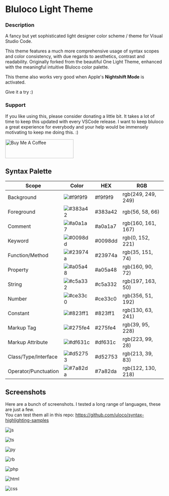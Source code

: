 # Bluloco Light Theme

### Description

A fancy but yet sophisticated light designer color scheme / theme for
Visual Studio Code.

This theme features a much more comprehensive usage of syntax scopes and color
consistency, with due regards to aesthetics, contrast and readability.
Originally forked from the beautiful One Light Theme, enhanced with the
meaningful intuitive Bluloco color palette.

This theme also works very good when Apple's **Nightshift Mode** is activated.

Give it a try :)

### Support

If you like using this, please consider donating a little bit. It takes a lot of time to keep this updated with every VSCode release.
I want to keep bluloco a great experience for everybody and your help would be immensely motivating to keep me doing this. :)

<a href="https://www.buymeacoffee.com/umipaloomi" target="_blank"><img src="https://cdn.buymeacoffee.com/buttons/v2/default-violet.png" alt="Buy Me A Coffee" style="height: 60px !important;width: 217px !important;" ></a>

## Syntax Palette

| Scope                | Color                                            | HEX     | RGB                |
| -------------------- | ------------------------------------------------ | ------- | ------------------ |
| Background           | ![#f9f9f9](https://fakeimg.pl/35/f9f9f9/?text=+) | #f9f9f9 | rgb(249, 249, 249) |
| Foreground           | ![#383a42](https://fakeimg.pl/35/383a42/?text=+) | #383a42 | rgb(56, 58, 66)    |
| Comment              | ![#a0a1a7](https://fakeimg.pl/35/a0a1a7/?text=+) | #a0a1a7 | rgb(160, 161, 167) |
| Keyword              | ![#0098dd](https://fakeimg.pl/35/0098dd/?text=+) | #0098dd | rgb(0, 152, 221)   |
| Function/Method      | ![#23974a](https://fakeimg.pl/35/23974a/?text=+) | #23974a | rgb(35, 151, 74)   |
| Property             | ![#a05a48](https://fakeimg.pl/35/a05a48/?text=+) | #a05a48 | rgb(160, 90, 72)   |
| String               | ![#c5a332](https://fakeimg.pl/35/c5a332/?text=+) | #c5a332 | rgb(197, 163, 50)  |
| Number               | ![#ce33c0](https://fakeimg.pl/35/ce33c0/?text=+) | #ce33c0 | rgb(356, 51, 192)  |
| Constant             | ![#823ff1](https://fakeimg.pl/35/823ff1/?text=+) | #823ff1 | rgb(130, 63, 241)  |
| Markup Tag           | ![#275fe4](https://fakeimg.pl/35/275fe4/?text=+) | #275fe4 | rgb(39, 95, 228)   |
| Markup Attribute     | ![#df631c](https://fakeimg.pl/35/df631c/?text=+) | #df631c | rgb(223, 99, 28)   |
| Class/Type/Interface | ![#d52753](https://fakeimg.pl/35/d52753/?text=+) | #d52753 | rgb(213, 39, 83)   |
| Operator/Punctuation | ![#7a82da](https://fakeimg.pl/35/7a82da/?text=+) | #7a82da | rgb(122, 130, 218) |

## Screenshots

Here are a bunch of screenshots. I tested a long range of languages, these are just a few.  
You can test them all in this repo:
https://github.com/uloco/syntax-highlighting-samples

![js](screenshots/js.png)

![ts](screenshots/ts.png)

![py](screenshots/py.png)

![rb](screenshots/rb.png)

![php](screenshots/php.png)

![html](screenshots/html.png)

![css](screenshots/css.png)
